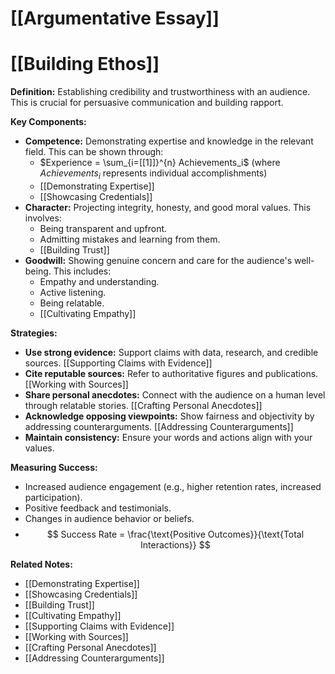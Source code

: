 # [[Argumentative Essay]]
# [[Building Ethos]]

**Definition:** Establishing credibility and trustworthiness with an audience.  This is crucial for persuasive communication and building rapport.

**Key Components:**

* **Competence:** Demonstrating expertise and knowledge in the relevant field.  This can be shown through:
    *  $Experience = \sum_{i=[[1]]}^{n} Achievements_i$  (where $Achievements_i$ represents individual accomplishments)
    *  [[Demonstrating Expertise]]
    *  [[Showcasing Credentials]]
* **Character:**  Projecting integrity, honesty, and good moral values.  This involves:
    *  Being transparent and upfront.
    *  Admitting mistakes and learning from them.
    *  [[Building Trust]]
* **Goodwill:** Showing genuine concern and care for the audience's well-being.  This includes:
    *  Empathy and understanding.
    *  Active listening.
    *  Being relatable.
    *  [[Cultivating Empathy]]


**Strategies:**

* **Use strong evidence:** Support claims with data, research, and credible sources.  [[Supporting Claims with Evidence]]
* **Cite reputable sources:** Refer to authoritative figures and publications. [[Working with Sources]]
* **Share personal anecdotes:** Connect with the audience on a human level through relatable stories.  [[Crafting Personal Anecdotes]]
* **Acknowledge opposing viewpoints:** Show fairness and objectivity by addressing counterarguments. [[Addressing Counterarguments]]
* **Maintain consistency:**  Ensure your words and actions align with your values.


**Measuring Success:**

* Increased audience engagement (e.g., higher retention rates, increased participation).
* Positive feedback and testimonials.
* Changes in audience behavior or beliefs.
*  $$ Success Rate = \frac{\text{Positive Outcomes}}{\text{Total Interactions}} $$


**Related Notes:**

* [[Demonstrating Expertise]]
* [[Showcasing Credentials]]
* [[Building Trust]]
* [[Cultivating Empathy]]
* [[Supporting Claims with Evidence]]
* [[Working with Sources]]
* [[Crafting Personal Anecdotes]]
* [[Addressing Counterarguments]]

